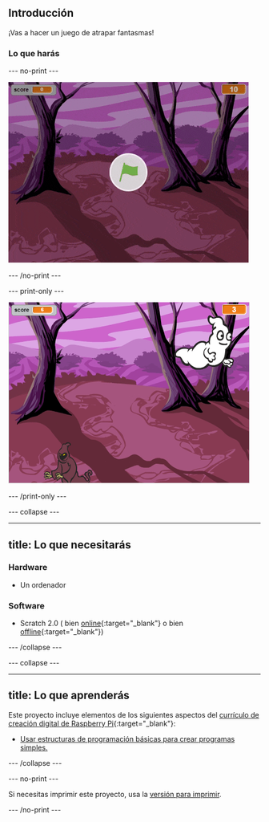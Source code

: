 ## Introducción

¡Vas a hacer un juego de atrapar fantasmas!

### Lo que harás

\--- no-print \---

![ejemplo](images/showcase.gif)

\--- /no-print \---

\--- print-only \---

![ejemplo](images/showcase-static.png)

\--- /print-only \---

\--- collapse \---

* * *

## title: Lo que necesitarás

### Hardware

+ Un ordenador

### Software

+ Scratch 2.0 ( bien [online](http://rpf.io/scratchon){:target="_blank"} o bien [offline](http://rpf.io/scratchoff){:target="_blank"})

\--- /collapse \---

\--- collapse \---

* * *

## title: Lo que aprenderás

Este proyecto incluye elementos de los siguientes aspectos del [currículo de creación digital de Raspberry Pi](http://rpf.io/curriculum){:target="_blank"}:

+ [Usar estructuras de programación básicas para crear programas simples.](https://www.raspberrypi.org/curriculum/programming/creator)

\--- /collapse \---

\--- no-print \---

Si necesitas imprimir este proyecto, usa la [versión para imprimir](https://projects.raspberrypi.org/en/projects/ghostbusters/print).

\--- /no-print \---